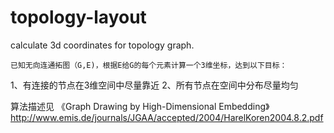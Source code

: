 topology-layout
===============

calculate 3d coordinates for  topology graph.

    已知无向连通拓图（G,E)，根据E给G的每个元素计算一个3维坐标，达到以下目标：
1、有连接的节点在3维空间中尽量靠近
2、所有节点在空间中分布尽量均匀

算法描述见 《Graph Drawing by High-Dimensional Embedding》
http://www.emis.de/journals/JGAA/accepted/2004/HarelKoren2004.8.2.pdf

    
